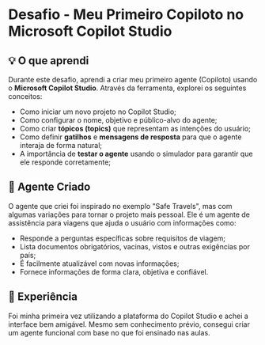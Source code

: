 # Desafio - Meu Primeiro Copiloto no Microsoft Copilot Studio

## 💡 O que aprendi

Durante este desafio, aprendi a criar meu primeiro agente (Copiloto) usando o **Microsoft Copilot Studio**. Através da ferramenta, explorei os seguintes conceitos:

- Como iniciar um novo projeto no Copilot Studio;
- Como configurar o nome, objetivo e público-alvo do agente;
- Como criar **tópicos (topics)** que representam as intenções do usuário;
- Como definir **gatilhos** e **mensagens de resposta** para que o agente interaja de forma natural;
- A importância de **testar o agente** usando o simulador para garantir que ele responde corretamente;

## 🤖 Agente Criado

O agente que criei foi inspirado no exemplo "Safe Travels", mas com algumas variações para tornar o projeto mais pessoal. Ele é um agente de assistência para viagens que ajuda o usuário com informações como:

- Responde a perguntas específicas sobre requisitos de viagem;
- Lista documentos obrigatórios, vacinas, vistos e outras exigências por país;
- É facilmente atualizável com novas informações;
- Fornece informações de forma clara, objetiva e confiável.

## 🧪 Experiência

Foi minha primeira vez utilizando a plataforma do Copilot Studio e achei a interface bem amigável. Mesmo sem conhecimento prévio, consegui criar um agente funcional com base no que foi ensinado nas aulas.
